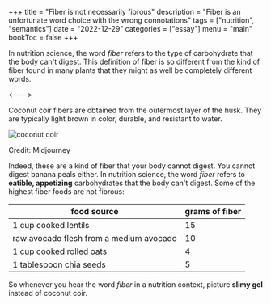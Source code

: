 +++
title = "Fiber is not necessarily fibrous"
description = "Fiber is an unfortunate word choice with the wrong connotations"
tags = ["nutrition", "semantics"]
date = "2022-12-29"
categories = ["essay"]
menu = "main"
bookToc = false
+++

In nutrition science, the word *fiber* refers to the type of
carbohydrate that the body can't digest. This definition of fiber
is so different from the kind of fiber found in many plants that
they might as well be completely different words.

<--->

Coconut coir fibers are obtained from the outermost layer of the husk.
They are typically light brown in color, durable, and resistant to
water.

![coconut coir](coconut-coir.webp)

Credit: Midjourney

Indeed, these are a kind of fiber that your body cannot digest. You
cannot digest banana peals either. In nutrition science, the word
*fiber* refers to **eatible, appetizing** carbohydrates that the body
can't digest. Some of the highest fiber foods are not fibrous:

| food source | grams of fiber |
|-------------|----------------|
| 1 cup cooked lentils | 15 |
| raw avocado flesh from a medium avocado | 10 |
| 1 cup cooked rolled oats | 4 |
| 1 tablespoon chia seeds | 5 |

So whenever you hear the word *fiber* in a nutrition context,
picture **slimy gel** instead of coconut coir.
